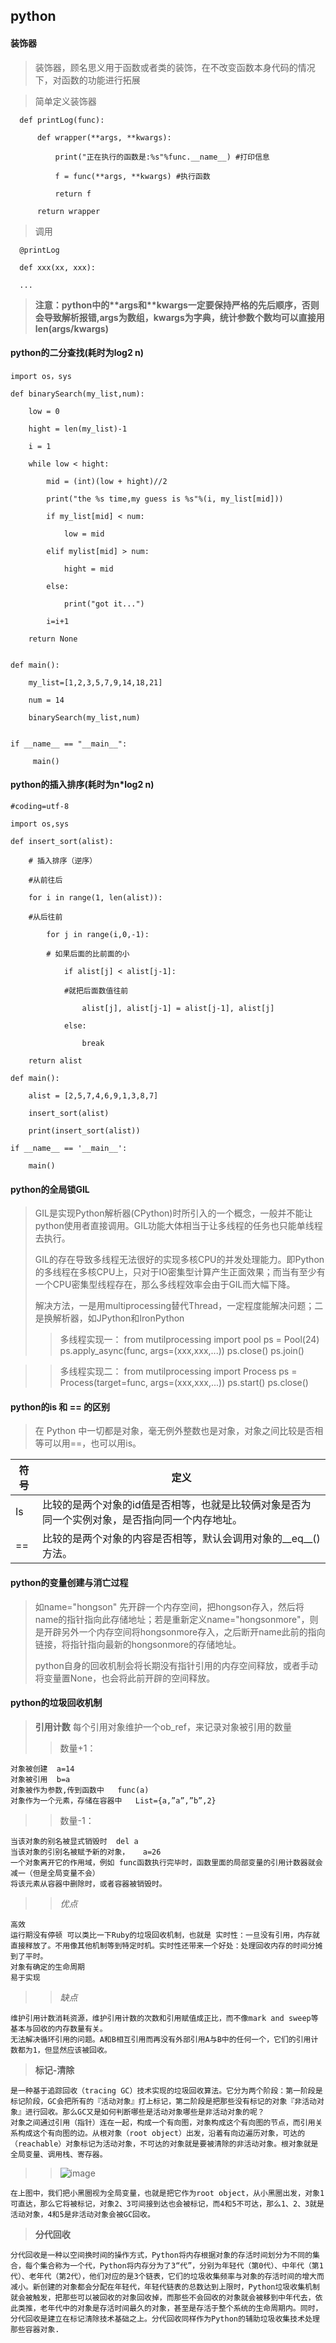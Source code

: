 ## python

#### 装饰器
  > 
  > 装饰器，顾名思义用于函数或者类的装饰，在不改变函数本身代码的情况下，对函数的功能进行拓展
  
  > 简单定义装饰器
  
      def printLog(func):
  
          def wrapper(**args, **kwargs):
      
              print("正在执行的函数是:%s"%func.__name__) #打印信息
          
              f = func(**args, **kwargs) #执行函数
          
              return f
          
          return wrapper
  
  > 调用
  
      @printLog
      
      def xxx(xx, xxx):
  
      ...
      
  > **注意：python中的\*\*args和\*\*kwargs一定要保持严格的先后顺序，否则会导致解析报错,args为数组，kwargs为字典，统计参数个数均可以直接用len(args/kwargs)**

#### python的二分查找(耗时为log2 n)
    import os，sys
  
    def binarySearch(my_list,num):
  
        low = 0
      
        hight = len(my_list)-1
      
        i = 1
      
        while low < hight:
      
            mid = (int)(low + hight)//2
          
            print("the %s time,my guess is %s"%(i, my_list[mid]))
          
            if my_list[mid] < num:
          
                low = mid
              
            elif mylist[mid] > num:
          
                hight = mid
              
            else:
          
                print("got it...")
              
            i=i+1
          
        return None
      
      
    def main():
  
        my_list=[1,2,3,5,7,9,14,18,21]
      
        num = 14
      
        binarySearch(my_list,num)
  
  
    if __name__ == "__main__":
  
         main()
    
#### python的插入排序(耗时为n*log2 n)

    #coding=utf-8
    
    import os,sys

    def insert_sort(alist):
    
        # 插入排序（逆序）
        
        #从前往后
        
        for i in range(1, len(alist)):
        
        #从后往前
        
            for j in range(i,0,-1):
            
            # 如果后面的比前面的小
            
                if alist[j] < alist[j-1]:
                
                #就把后面数值往前
                
                    alist[j], alist[j-1] = alist[j-1], alist[j]
                    
                else:
                
                    break
                    
        return alist

    def main():
    
        alist = [2,5,7,4,6,9,1,3,8,7]
        
        insert_sort(alist)
        
        print(insert_sort(alist))

    if __name__ == '__main__':
    
        main()

#### python的全局锁GIL

> GIL是实现Python解析器(CPython)时所引入的一个概念，一般并不能让python使用者直接调用。GIL功能大体相当于让多线程的任务也只能单线程去执行。
>
> GIL的存在导致多线程无法很好的实现多核CPU的并发处理能力。即Python的多线程在多核CPU上，只对于IO密集型计算产生正面效果；而当有至少有一个CPU密集型线程存在，那么多线程效率会由于GIL而大幅下降。
> 
> 解决方法，一是用multiprocessing替代Thread，一定程度能解决问题；二是换解析器，如JPython和IronPython
>> 多线程实现一：
    from mutilprocessing import pool 
    ps = Pool(24)
    ps.apply_async(func, args=(xxx,xxx,...))
    ps.close()
    ps.join()

>> 多线程实现二：
    from mutilprocessing import Process 
    ps = Process(target=func, args=(xxx,xxx,...))
    ps.start()
    ps.close()
  
#### python的is 和 == 的区别

> 在 Python 中一切都是对象，毫无例外整数也是对象，对象之间比较是否相等可以用==，也可以用is。
> 
| 符号 | 定义
| ---  | ---
Is  |  比较的是两个对象的id值是否相等，也就是比较俩对象是否为同一个实例对象，是否指向同一个内存地址。
==  |  比较的是两个对象的内容是否相等，默认会调用对象的__eq__()方法。

#### python的变量创建与消亡过程

> 如name="hongson" 先开辟一个内存空间，把hongson存入，然后将name的指针指向此存储地址；若是重新定义name="hongsonmore"，则是开辟另外一个内存空间将hongsonmore存入，之后断开name此前的指向链接，将指针指向最新的hongsonmore的存储地址。
>
> python自身的回收机制会将长期没有指针引用的内存空间释放，或者手动将变量置None，也会将此前开辟的空间释放。

#### python的垃圾回收机制

> **引用计数**
> 每个引用对象维护一个ob_ref，来记录对象被引用的数量
>> 
>> 数量+1：
>> 
    对象被创建  a=14
    对象被引用  b=a
    对象被作为参数,传到函数中   func(a)
    对象作为一个元素，存储在容器中   List={a,”a”,”b”,2}
    
>> 数量-1：
>> 
    当该对象的别名被显式销毁时  del a
    当该对象的引别名被赋予新的对象，   a=26
    一个对象离开它的作用域，例如 func函数执行完毕时，函数里面的局部变量的引用计数器就会减一（但是全局变量不会）
    将该元素从容器中删除时，或者容器被销毁时。
    
>> *优点*
>> 
    高效
    运行期没有停顿 可以类比一下Ruby的垃圾回收机制，也就是 实时性：一旦没有引用，内存就直接释放了。不用像其他机制等到特定时机。实时性还带来一个好处：处理回收内存的时间分摊到了平时。
    对象有确定的生命周期
    易于实现
    
>> *缺点*
>> 
    维护引用计数消耗资源，维护引用计数的次数和引用赋值成正比，而不像mark and sweep等基本与回收的内存数量有关。
    无法解决循环引用的问题。A和B相互引用而再没有外部引用A与B中的任何一个，它们的引用计数都为1，但显然应该被回收。
    
> **标记-清除**
>> 
    是一种基于追踪回收（tracing GC）技术实现的垃圾回收算法。它分为两个阶段：第一阶段是标记阶段，GC会把所有的『活动对象』打上标记，第二阶段是把那些没有标记的对象『非活动对象』进行回收。那么GC又是如何判断哪些是活动对象哪些是非活动对象的呢？
    对象之间通过引用（指针）连在一起，构成一个有向图，对象构成这个有向图的节点，而引用关系构成这个有向图的边。从根对象（root object）出发，沿着有向边遍历对象，可达的（reachable）对象标记为活动对象，不可达的对象就是要被清除的非活动对象。根对象就是全局变量、调用栈、寄存器。
>> ![image](https://user-images.githubusercontent.com/84756119/119758045-716b4180-bed8-11eb-842b-abc11f589f9e.png)
>> 
    在上图中，我们把小黑圈视为全局变量，也就是把它作为root object，从小黑圈出发，对象1可直达，那么它将被标记，对象2、3可间接到达也会被标记，而4和5不可达，那么1、2、3就是活动对象，4和5是非活动对象会被GC回收。

> **分代回收**
>>
    分代回收是一种以空间换时间的操作方式，Python将内存根据对象的存活时间划分为不同的集合，每个集合称为一个代，Python将内存分为了3“代”，分别为年轻代（第0代）、中年代（第1代）、老年代（第2代），他们对应的是3个链表，它们的垃圾收集频率与对象的存活时间的增大而减小。新创建的对象都会分配在年轻代，年轻代链表的总数达到上限时，Python垃圾收集机制就会被触发，把那些可以被回收的对象回收掉，而那些不会回收的对象就会被移到中年代去，依此类推，老年代中的对象是存活时间最久的对象，甚至是存活于整个系统的生命周期内。同时，分代回收是建立在标记清除技术基础之上。分代回收同样作为Python的辅助垃圾收集技术处理那些容器对象.
